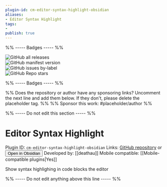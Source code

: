 ```yaml
---
plugin-id: cm-editor-syntax-highlight-obsidian
aliases:
- Editor Syntax Highlight
tags: 
- 
publish: true
---
```


%% ----- Badges ----- %%

![GitHub all releases](https://img.shields.io/github/downloads/deathau/cm-editor-syntax-highlight-obsidian/total?color=573E7A&logo=github&style=for-the-badge)   
![GitHub manifest version](https://img.shields.io/github/manifest-json/v/deathau/cm-editor-syntax-highlight-obsidian?color=573E7A&logo=github&style=for-the-badge)   
![GitHub issues by-label](https://img.shields.io/github/issues/deathau/cm-editor-syntax-highlight-obsidian/help%20wanted?color=573E7A&logo=github&style=for-the-badge)   
![GitHub Repo stars](https://img.shields.io/github/stars/deathau/cm-editor-syntax-highlight-obsidian?color=573E7A&logo=github&style=for-the-badge)

%% ----- Badges ----- %%

%% Does the repository or author have any sponsoring links? Uncomment the next line and add them below. If they don't, please delete the placeholder tag. %%
%% Sponsor this work: #placeholder/author %%

%% ----- Do not edit this section ----- %%

# Editor Syntax Highlight

Plugin ID: `cm-editor-syntax-highlight-obsidian`
Links: [GitHub repository](https://github.com/deathau/cm-editor-syntax-highlight-obsidian) or [<button id=HH>Open in Obsidian</button>](obsidian://goto-plugin?id=cm-editor-syntax-highlight-obsidian)
Developed by: [[deathau]]
Mobile compatible: [[Mobile-compatible plugins|Yes]]

Show syntax highlighing in code blocks the editor

%% ----- Do not edit anything above this line ----- %% 
